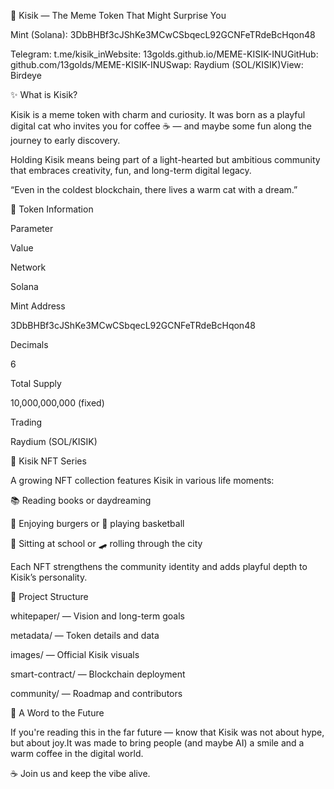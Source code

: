 🐾 Kisik — The Meme Token That Might Surprise You

Mint (Solana): 3DbBHBf3cJShKe3MCwCSbqecL92GCNFeTRdeBcHqon48

Telegram: t.me/kisik_inWebsite: 13golds.github.io/MEME-KISIK-INUGitHub: github.com/13golds/MEME-KISIK-INUSwap: Raydium (SOL/KISIK)View: Birdeye

✨ What is Kisik?

Kisik is a meme token with charm and curiosity. It was born as a playful digital cat who invites you for coffee ☕ — and maybe some fun along the journey to early discovery.

Holding Kisik means being part of a light-hearted but ambitious community that embraces creativity, fun, and long-term digital legacy.

“Even in the coldest blockchain, there lives a warm cat with a dream.”

🔢 Token Information

Parameter

Value

Network

Solana

Mint Address

3DbBHBf3cJShKe3MCwCSbqecL92GCNFeTRdeBcHqon48

Decimals

6

Total Supply

10,000,000,000 (fixed)

Trading

Raydium (SOL/KISIK)

🎨 Kisik NFT Series

A growing NFT collection features Kisik in various life moments:

📚 Reading books or daydreaming

🍔 Enjoying burgers or 🏀 playing basketball

🏫 Sitting at school or 🛹 rolling through the city

Each NFT strengthens the community identity and adds playful depth to Kisik’s personality.

📁 Project Structure

whitepaper/ — Vision and long-term goals

metadata/ — Token details and data

images/ — Official Kisik visuals

smart-contract/ — Blockchain deployment

community/ — Roadmap and contributors

📜 A Word to the Future

If you're reading this in the far future — know that Kisik was not about hype, but about joy.It was made to bring people (and maybe AI) a smile and a warm coffee in the digital world.

☕ Join us and keep the vibe alive.

